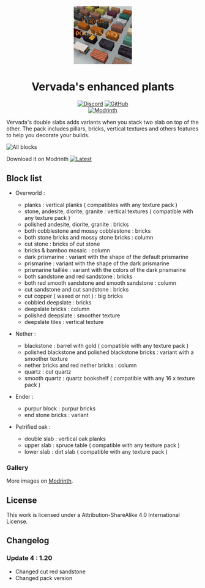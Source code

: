 <div align="center">

<img src="https://github.com/Valdr687/Vervada-s-double-slabs/blob/main/pack.png?raw=true" alt="Pack logo" width="30%">

# Vervada's enhanced plants

[![Discord][img-discord]][url-discord]
[![GitHub][img-github]][url-github]  
[![Modrinth][img-modrinth]][url-modrinth]

</div>

Vervada's double slabs adds variants when you stack two slab on top of the other. The pack includes pillars, bricks, vertical textures and others features to help you decorate your builds.

![All blocks](https://cdn.modrinth.com/data/OO2UO2kF/images/ed3c0f9298787eaa4a68952b5c840d51fc600d3e.png)

Download it on Modrinth [![Latest][img-latest]][url-latest]

## Block list

- Overworld :

  - planks : vertical planks ( compatibles with any texture pack )
  - stone, andesite, diorite, granite : vertical textures ( compatible with any texture pack )
  - polished andesite, diorite, granite : bricks
  - both cobblestone and mossy cobblestone : bricks
  - both stone bricks and mossy stone bricks : column
  - cut stone : bricks of cut stone
  - bricks & bamboo mosaic : column
  - dark prismarine : variant with the shape of the default prismarine
  - prismarine : variant with the shape of the dark prismarine
  - prismarine taillée : variant with the colors of the dark prismarine
  - both sandstone and red sandstone : bricks
  - both red smooth sandstone and smooth sandstone : column
  - cut sandstone and cut sandstone : bricks
  - cut copper ( waxed or not ) : big bricks
  - cobbled deepslate : bricks
  - deepslate bricks : column
  - polished deepslate : smoother texture
  - deepslate tiles : vertical texture

- Nether :
  - blackstone : barrel with gold ( compatible with any texture pack )
  - polished blackstone and polished blackstone bricks : variant with a smoother texture
  - nether bricks and red nether bricks : column
  - quartz : cut quartz
  - smooth quartz : quartz bookshelf ( compatible with any 16 x texture pack )
  
- Ender :
  - purpur block : purpur bricks
  - end stone bricks : variant
  
- Petrified oak :
  - double slab : vertical oak planks
  - upper slab : spruce table ( compatible with any texture pack )
  - lower slab : dirt slab ( compatible with any texture pack )

### Gallery

More images on [Modrinth][url-modrinth].

## License

This work is licensed under a Attribution-ShareAlike 4.0 International License.  

## Changelog

### Update 4 : 1.20

- Changed cut red sandstone
- Changed pack version

<!-- URLs -->

[img-discord]: <https://img.shields.io/badge/Discord-5865F2?style=for-the-badge&logo=discord&logoColor=white>
[img-github]: <https://img.shields.io/badge/GitHub-100000?style=for-the-badge&logo=github&logoColor=white>
[img-modrinth]: <https://img.shields.io/modrinth/dt/OO2UO2kF?style=for-the-badge>
[img-latest]: <https://img.shields.io/modrinth/v/OO2UO2kF?style=for-the-badge&logo=Modrinth>

[url-github]: <https://github.com/Valdr687/Vervada-s-double-slabs>
[url-discord]: <https://discord.com/invite/rKgAg8X>
[url-modrinth]: <https://modrinth.com/resourcepack/vervadas-double-slabs>
[url-latest]: <https://modrinth.com/resourcepack/vervadas-double-slabs/version/1>
